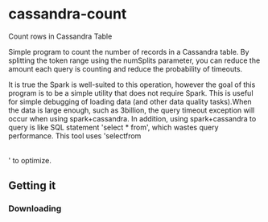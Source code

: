# cassandra-count
Count rows in Cassandra Table

Simple program to count the number of records in a Cassandra table.
By splitting the token range using the numSplits parameter, you can
reduce the amount each query is counting and reduce the probability
of timeouts.

It is true the Spark is well-suited to this operation, however the
goal of this program is to be a simple utility that does not require
Spark.  This is useful for simple debugging of loading data (and other
data quality tasks).When the data is large enough, such as 3billion,
the query timeout exception will occur when using spark+cassandra. 
In addition, using spark+cassandra to query is like SQL statement 
'select * from<table>', which wastes query performance. This tool 
uses 'select<partition key>from<table>' to optimize.

## Getting it
### Downloading
